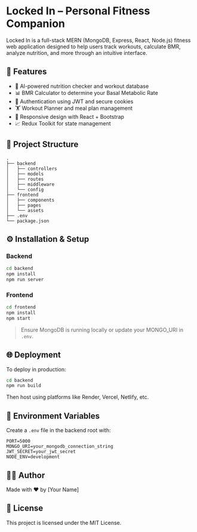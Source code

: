 # Locked In – Personal Fitness Companion

Locked In is a full-stack MERN (MongoDB, Express, React, Node.js) fitness web application designed to help users track workouts, calculate BMR, analyze nutrition, and more through an intuitive interface.

## 🚀 Features

- 🧠 AI-powered nutrition checker and workout database
- 📊 BMR Calculator to determine your Basal Metabolic Rate
- 🔐 Authentication using JWT and secure cookies
- 🏋️ Workout Planner and meal plan management
- 📱 Responsive design with React + Bootstrap
- 📈 Redux Toolkit for state management

## 📂 Project Structure

```
.
├── backend
│   ├── controllers
│   ├── models
│   ├── routes
│   ├── middleware
│   └── config
├── frontend
│   ├── components
│   ├── pages
│   └── assets
├── .env
└── package.json
```

## ⚙️ Installation & Setup

### Backend

```bash
cd backend
npm install
npm run server
```

### Frontend

```bash
cd frontend
npm install
npm start
```

> Ensure MongoDB is running locally or update your MONGO_URI in `.env`.

## 🌐 Deployment

To deploy in production:

```bash
cd backend
npm run build
```

Then host using platforms like Render, Vercel, Netlify, etc.

## 🔐 Environment Variables

Create a `.env` file in the backend root with:

```
PORT=5000
MONGO_URI=your_mongodb_connection_string
JWT_SECRET=your_jwt_secret
NODE_ENV=development
```

## 👨‍💻 Author

Made with ❤️ by [Your Name]

## 📜 License

This project is licensed under the MIT License.
